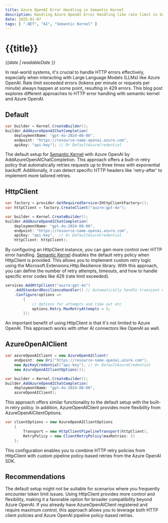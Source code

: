 ```yaml
---
title: Azure OpenAI Error Handling in Semantic Kernel
description: Handling Azure OpenAI Error Handling like rate limit in Semantic Kerneal.
date: 2025-01-07
tags: [ ".NET", "AI", "Semantic Kernel" ]
---
```


# {{title}}

*{{date | readableDate }}*

In real-world systems, it's crucial to handle HTTP errors effectively, especially when interacting with Large Language Models (LLMs) like Azure OpenAI. Rate limit exceeded errors (tokens per minute or requests per minute) always happen at some point, resulting in 429 errors. This blog post explores different approaches to HTTP error handling with semantic kernel and Azure OpenAI.

## Default
```csharp
var builder = Kernel.CreateBuilder();
builder.AddAzureOpenAIChatCompletion(
    deploymentName: "gpt-4o-2024-08-06",
    endpoint: "https://resource-name.openai.azure.com",
    apiKey: "api-key"); // Or DefaultAzureCredential
```
The default setup for [Semantic Kernel](https://github.com/microsoft/semantic-kernel) with Azure OpenAI by AddAzureOpenAIChatCompletion. This approach offers a built-in retry policy that automatically retries requests up to three times with exponential backoff. Additionally, it can detect specific HTTP headers like 'retry-after' to implement more tailored retries.

## HttpClient
```csharp
var factory = provider.GetRequiredService<IHttpClientFactory>();
var httpClient = factory.CreateClient("auzre:gpt-4o");

var builder = Kernel.CreateBuilder();
builder.AddAzureOpenAIChatCompletion(
    deploymentName: "gpt-4o-2024-08-06",
    endpoint: "https://resource-name.openai.azure.com",
    apiKey: "api-key",  // Or DefaultAzureCredential
    httpClient: httpClient);
```
By configuring an HttpClient instance, you can gain more control over HTTP error handling. [Semantic Kernel](https://github.com/microsoft/semantic-kernel) disables the default retry policy when HttpClient is provided. This allows you to implement custom retry logic using the Microsoft.Extensions.Http.Resilience library. With this approach, you can define the number of retry attempts, timeouts, and how to handle specific error codes like 429 (rate limit exceeded).
```csharp
services.AddHttpClient("auzre:gpt-4o")
    .AddStandardResilienceHandler() // Automatically handle transient errors inlcuding '429'
    .Configure(options =>
        {
            // Options for attempts and time out etc
            options.Retry.MaxRetryAttempts = 5;
        });
```
An important benefit of using HttpClient is that it's not limited to Azure OpenAI. This approach works with other AI connectors like OpenAI as well.

## AzureOpenAIClient
```csharp
var azureOpenAIClient = new AzureOpenAIClient(
    endpoint: new Uri("https://resource-name.openai.azure.com"),
    new ApiKeyCredential("api-key"), // Or DefaultAzureCredential
    new AzureOpenAIClientOptions());

var builder = Kernel.CreateBuilder();
builder.AddAzureOpenAIChatCompletion(
    deploymentName: "gpt-4o-2024-08-06",
    azureOpenAIClient);
```
This approach offers similar functionality to the default setup with the built-in retry policy. In addition, AzureOpenAIClient provides more flexibility from AzureOpenAIClientOptions.
```csharp
var clientOptions = new AzureOpenAIClientOptions
    {
        Transport = new HttpClientPipelineTransport(httpClient),
        RetryPolicy = new ClientRetryPolicy(maxRetries: 5)
    };
```
This configuration enables you to combine HTTP retry policies from HttpClient with custom pipeline policy-based retries from the Azure OpenAI SDK.


## Recommendations
The default setup might not be suitable for scenarios where you frequently encounter token limit issues.
Using HttpClient provides more control and flexibility, making it a favorable option for broader compatibility beyond Azure OpenAI.
If you already have AzureOpenAIClient registered and require maximum control, this approach allows you to leverage both HTTP client policies and Azure OpenAI pipeline policy-based retries.
